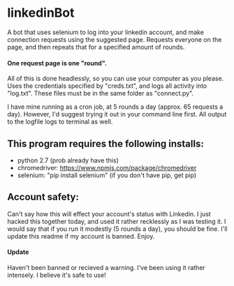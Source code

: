 # linkedinBot
A bot that uses selenium to log into your linkedin account, and make connection requests using the suggested page.
Requests everyone on the page, and then repeats that for a specified amount of rounds.
#### One request page is one "round".
All of this is done headlessly, so you can use your computer as you please.
Uses the credentials specified by "creds.txt", and logs all activity into "log.txt". These files must be in the
same folder as "connect.py". 

I have mine running as a cron job, at 5 rounds a day (approx. 65 requests a day).
However, I'd suggest trying it out in your command line first. All output to the logfile logs to terminal as well.

## This program requires the following installs:
  - python 2.7 (prob already have this)
  - chromedriver: https://www.npmjs.com/package/chromedriver
  - selenium: "pip install selenium" (if you don't have pip, get pip)
  
## Account safety:
Can't say how this will effect your account's status with Linkedin. I just hacked this together today, and used it
rather recklessly as I was testing it. I would say that if you run it modestly (5 rounds a day), you should be fine. 
I'll update this readme if my account is banned. Enjoy.
#### Update
Haven't been banned or recieved a warning. I've been using it rather intensely. I believe it's safe to use!
